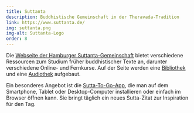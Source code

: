 ```yaml
---
title: Suttanta
description: Buddhistische Gemeinschaft in der Theravada-Tradition
link: https://www.suttanta.de/
img: suttanta.png
img-alt: Suttanta-Logo
order: 8
---
```


Die [Webseite der Hamburger Suttanta-Gemeinschaft](https://www.suttanta.de/) bietet verschiedene Ressourcen zum Studium früher buddhistischer Texte an, darunter verschiedene Online- und Fernkurse. Auf der Seite werden eine [Bibliothek](https://www.suttanta.de/bibliothek/) und eine [Audiothek](https://www.suttanta.de/downloads/) aufgebaut.

Ein besonderes Angebot ist die [Sutta-To-Go-App](https://www.suttanta.de/sutta-to-go-app/), die man auf dem Smartphone, Tablet oder Desktop-Computer installieren oder einfach im Browser öffnen kann. Sie bringt täglich ein neues Sutta-Zitat zur Inspiration für den Tag.